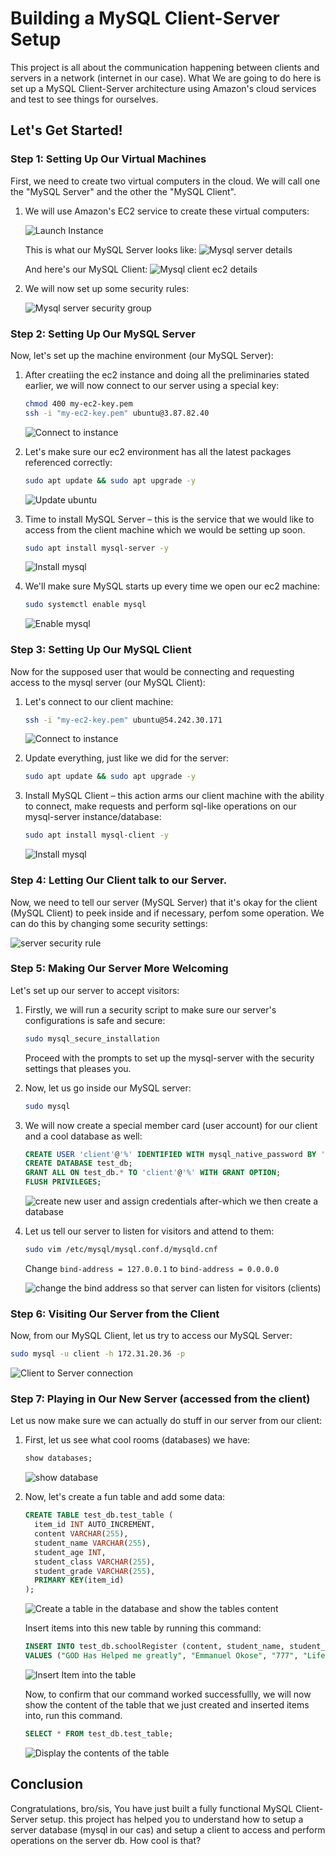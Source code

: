 # Building a MySQL Client-Server Setup
This project is all about the communication happening between clients and servers in a network (internet in our case).
What We are going to do here is set up a MySQL Client-Server architecture using Amazon's cloud services and test to see things for ourselves.


## Let's Get Started!

### Step 1: Setting Up Our Virtual Machines

First, we need to create two virtual computers in the cloud. We will call one the "MySQL Server" and the other the "MySQL Client".

1. We will use Amazon's EC2 service to create these virtual computers:

   ![Launch Instance](./images/create_ec2_instance.png)

   This is what our MySQL Server looks like:
   ![Mysql server details](./images/server_instance_details.png)

   And here's our MySQL Client:
   ![Mysql client ec2 details](./images/client_instance_details.png)

2. We will now set up some security rules:

   ![Mysql server security group](./images/server_security_group_add-rule.png)

### Step 2: Setting Up Our MySQL Server

Now, let's set up the machine environment (our MySQL Server):

1. After creatiing the ec2 instance and doing all the preliminaries stated earlier, we will now connect to our server using a special key:

   ```bash
   chmod 400 my-ec2-key.pem
   ssh -i "my-ec2-key.pem" ubuntu@3.87.82.40
   ```
   ![Connect to instance](./images/ssh-connect_to_server.png)

2. Let's make sure our ec2 environment has all the latest packages referenced correctly:

   ```bash
   sudo apt update && sudo apt upgrade -y
   ```
   ![Update ubuntu](./images/updage_&&_upgrade_server_repo.png)

3. Time to install MySQL Server – this is the service that we would like to access from the client machine which we would be setting up soon.

   ```bash
   sudo apt install mysql-server -y
   ```
   ![Install mysql](./images/install_mysql_server.png)

4. We'll make sure MySQL starts up every time we open our ec2 machine:

   ```bash
   sudo systemctl enable mysql
   ```
   ![Enable mysql](./images/enable_mysql.png)

### Step 3: Setting Up Our MySQL Client

Now for the supposed user that would be connecting and requesting access to the mysql server (our MySQL Client):

1. Let's connect to our client machine:

   ```bash
   ssh -i "my-ec2-key.pem" ubuntu@54.242.30.171
   ```
   ![Connect to instance](./images/ssh-connect_to_client.png)

2. Update everything, just like we did for the server:

   ```bash
   sudo apt update && sudo apt upgrade -y
   ```

3. Install MySQL Client – this action arms our client machine with the ability to connect, make requests and perform sql-like operations on our mysql-server instance/database:

   ```bash
   sudo apt install mysql-client -y
   ```
   ![Install mysql](./images/sudo_apt_install_mysql.png)

### Step 4: Letting Our Client talk to our Server.

Now, we need to tell our server (MySQL Server) that it's okay for the client (MySQL Client) to peek inside and if necessary, perfom some operation. We can do this by changing some security settings:

![server security rule](./images/server_security_group_add-rule.png)

### Step 5: Making Our Server More Welcoming

Let's set up our server to accept visitors:

1. Firstly, we will run a security script to make sure our server's configurations is safe and secure:

   ```bash
   sudo mysql_secure_installation
   ```
   Proceed with the prompts to set up the mysql-server with the security settings that pleases you.
2. Now, let us go inside our MySQL server:

   ```bash
   sudo mysql
   ```

3. We will now create a special member card (user account) for our client and a cool database as well:

   ```sql
   CREATE USER 'client'@'%' IDENTIFIED WITH mysql_native_password BY 'NewU$er.3';
   CREATE DATABASE test_db;
   GRANT ALL ON test_db.* TO 'client'@'%' WITH GRANT OPTION;
   FLUSH PRIVILEGES;
   ```
   ![create new user and assign credentials after-which we then create a database](./images/create_new_mysql-user_&_assign_creds.png)

4. Let us tell our server to listen for visitors and attend to them:

   ```bash
   sudo vim /etc/mysql/mysql.conf.d/mysqld.cnf
   ```
   Change `bind-address = 127.0.0.1` to `bind-address = 0.0.0.0`

   ![change the bind address so that server can listen for visitors (clients) ](./images/configure_mysql_to_receive_connections_from_anywhere.png)
 

### Step 6: Visiting Our Server from the Client

Now, from our MySQL Client, let us try to access  our MySQL Server:

```bash
sudo mysql -u client -h 172.31.20.36 -p
```
![Client to Server connection](./images/show_database_from_client_cli.png)

### Step 7: Playing in Our New Server (accessed from the client)

Let us now make sure we can actually do stuff in our server from our client:

1. First, let us see what cool rooms (databases) we have:

   ```sql
   show databases;
   ```
   ![show database](./images/show_database_from_client_cli.png)

2. Now, let's create a fun table and add some data:

   ```sql
   CREATE TABLE test_db.test_table (
     item_id INT AUTO_INCREMENT,
     content VARCHAR(255),
     student_name VARCHAR(255),
     student_age INT,
     student_class VARCHAR(255),
     student_grade VARCHAR(255),
     PRIMARY KEY(item_id)
   );
   ```
   ![Create a table in the database and show the tables content](./images/create_new_table.png)

   Insert items into this new table by running this command:
   ```sql
   INSERT INTO test_db.schoolRegister (content, student_name, student_age, student_class, student_grade) 
   VALUES ("GOD Has Helped me greatly", "Emmanuel Okose", "777", "Life-long Learning", "EXCELLENT"); 
   ```
   ![Insert Item into the table](./images/insert_content_to_the_new_table.png)

   Now, to confirm that our command worked successfullly, we will now show the content of the table that we just created and inserted items into, run this command.
   ```sql
   SELECT * FROM test_db.test_table;
   ```
   ![Display the contents of the table](./images/view_table's_content.png)

## Conclusion
Congratulations, bro/sis, You have just built a fully functional MySQL Client-Server setup. this project has helped you to understand how to setup a server database (mysql in our cas) and setup a client to access and perform operations on the server db. How cool is that?
